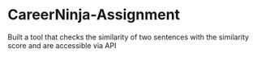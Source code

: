 # CareerNinja-Assignment
Built a tool that checks the similarity of two sentences with the similarity score and are accessible via API
